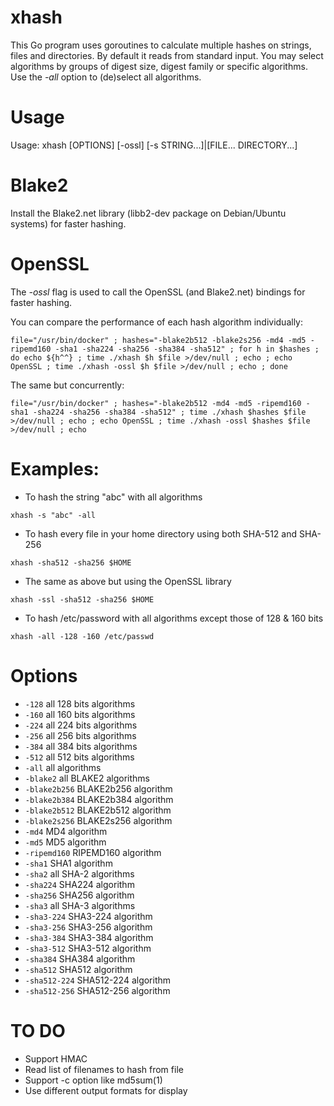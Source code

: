 # xhash
This Go program uses goroutines to calculate multiple hashes on strings, files and directories.  By default it reads from standard input.  You may select algorithms by groups of digest size, digest family or specific algorithms.  Use the _*-all*_ option to (de)select all algorithms.

# Usage

Usage: xhash [OPTIONS] [-ossl] [-s STRING...]|[FILE... DIRECTORY...]

# Blake2

Install the Blake2.net library (libb2-dev package on Debian/Ubuntu systems) for faster hashing.

# OpenSSL

The _*-ossl*_ flag is used to call the OpenSSL (and Blake2.net) bindings for faster hashing.

You can compare the performance of each hash algorithm individually:

`file="/usr/bin/docker" ; hashes="-blake2b512 -blake2s256 -md4 -md5 -ripemd160 -sha1 -sha224 -sha256 -sha384 -sha512" ; for h in $hashes ; do echo ${h^^} ; time ./xhash $h $file >/dev/null ; echo ; echo OpenSSL ; time ./xhash -ossl $h $file >/dev/null ; echo ; done`

The same but concurrently:

`file="/usr/bin/docker" ; hashes="-blake2b512 -md4 -md5 -ripemd160 -sha1 -sha224 -sha256 -sha384 -sha512" ; time ./xhash $hashes $file >/dev/null ; echo ; echo OpenSSL ; time ./xhash -ossl $hashes $file >/dev/null ; echo`

# Examples:

* To hash the string "abc" with all algorithms

`xhash -s "abc" -all`

* To hash every file in your home directory using both SHA-512 and SHA-256

`xhash -sha512 -sha256 $HOME`

* The same as above but using the OpenSSL library

`xhash -ssl -sha512 -sha256 $HOME`

* To hash /etc/password with all algorithms except those of 128 & 160 bits

`xhash -all -128 -160 /etc/passwd`

# Options

* `-128`
    	all 128 bits algorithms
* `-160`
    	all 160 bits algorithms
* `-224`
    	all 224 bits algorithms
* `-256`
    	all 256 bits algorithms
* `-384`
    	all 384 bits algorithms
* `-512`
    	all 512 bits algorithms
* `-all`
    	all algorithms
* `-blake2`
    	all BLAKE2 algorithms
* `-blake2b256`
    	BLAKE2b256 algorithm
* `-blake2b384`
    	BLAKE2b384 algorithm
* `-blake2b512`
    	BLAKE2b512 algorithm
* `-blake2s256`
    	BLAKE2s256 algorithm
* `-md4`
    	MD4 algorithm
* `-md5`
    	MD5 algorithm
* `-ripemd160`
    	RIPEMD160 algorithm
* `-sha1`
    	SHA1 algorithm
* `-sha2`
    	all SHA-2 algorithms
* `-sha224`
    	SHA224 algorithm
* `-sha256`
    	SHA256 algorithm
* `-sha3`
    	all SHA-3 algorithms
* `-sha3-224`
    	SHA3-224 algorithm
* `-sha3-256`
    	SHA3-256 algorithm
* `-sha3-384`
    	SHA3-384 algorithm
* `-sha3-512`
    	SHA3-512 algorithm
* `-sha384`
    	SHA384 algorithm
* `-sha512`
    	SHA512 algorithm
* `-sha512-224`
    	SHA512-224 algorithm
* `-sha512-256`
    	SHA512-256 algorithm

# TO DO
* Support HMAC
* Read list of filenames to hash from file
* Support -c option like md5sum(1)
* Use different output formats for display

